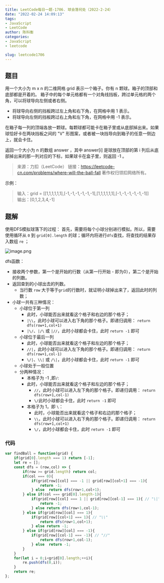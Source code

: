 ```yaml
---
title: LeetCode每日一题-1706. 球会落何处（2022-2-24）
date: "2022-02-24 14:09:13"
tags: 
- JavaScript
- LeetCode
author: 陈科衡
categories:
- JavaScript
- leetcode

slug: leetcode1706
---
```

## 题目

用一个大小为 m x n 的二维网格 grid 表示一个箱子。你有 n 颗球。箱子的顶部和底部都是开着的。
箱子中的每个单元格都有一个对角线挡板，跨过单元格的两个角，可以将球导向左侧或者右侧。

- 将球导向右侧的挡板跨过左上角和右下角，在网格中用 1 表示。
- 将球导向左侧的挡板跨过右上角和左下角，在网格中用 -1 表示。

在箱子每一列的顶端各放一颗球。每颗球都可能卡在箱子里或从底部掉出来。如果球恰好卡在两块挡板之间的 "V" 形图案，或者被一块挡导向到箱子的任意一侧边上，就会卡住。

返回一个大小为 n 的数组 answer ，其中 answer[i] 是球放在顶部的第 i 列后从底部掉出来的那一列对应的下标，如果球卡在盒子里，则返回 -1 。

> 来源：力扣（LeetCode）
> 链接：https://leetcode-cn.com/problems/where-will-the-ball-fall
> 著作权归领扣网络所有。


示例：
> 输入：grid = [[1,1,1,1,1,1],[-1,-1,-1,-1,-1,-1],[1,1,1,1,1,1],[-1,-1,-1,-1,-1,-1]]  
> 输出：[0,1,2,3,4,-1]  

<!--more-->

## 题解
使用DFS模拟球落下的过程：
首先，需要将每个小球分别进行模拟。所以，需要使用循环从 `0` 到 `grid[0].length` 的球；循环内将进行`dfs`查找，将查找的结果存入数组 `re` ；

![image.png](https://img-blog.csdnimg.cn/img_convert/f02d309bca64233b87ccbedadf30a6fb.png)

dfs函数：
- 接收两个参数，第一个是开始的行数（从第一行开始 - 即为0），第二个是开始的列数。
- 返回查到的小球出去的列数。
    - 当行数 `row` 大于等于`grid`的行数时，就证明小球掉出来了，返回此时的列数；
- 小球一共有三种情况：
    - 小球位于第一列
        - 此时，小球能否出来就看这个格子和右边的那个格子；
        - `|\\`，此时小球可以进入右下角的那个格子。即递归调用： `return dfs(row+1,col+1)` 
        - `|\/`、`|/\` 或 `|//`，此时小球都会卡住，此时 `return -1` 即可
    - 小球位于最后一列
        - 此时，小球能否出来就看这个格子和左边的那个格子；
        - `//|`，此时小球可以进入左下角的那个格子。即递归调用： `return dfs(row+1,col-1)` 
        - `\/|`、`\\|` 或 `/\|`，此时小球都会卡住，此时 `return -1` 即可
    - 小球处于一般位置
    - 分两种情况：
        - 本格子为 -1 ,即`/`:
        - 此时，小球能否出来就看这个格子和左边的那个格子；
            - `//`，此时小球可以进入左下角的那个格子。即递归调用： `return dfs(row+1,col-1)` 
            - `\/`此时小球都会卡住，此时 `return -1` 即可
        - 本格子为 1，即 `\`：
            - 此时，小球能否出来就看这个格子和右边的那个格子；
            - `\\`，此时小球可以进入右下角的那个格子。即递归调用： `return dfs(row+1,col+1)` 
            - `\/`，此时小球都会卡住，此时 `return -1` 即可

### 代码

```javascript
var findBall = function(grid) {
    if(grid[0].length === 1) return [-1];
    let re = [];
    const dfs = (row,col) => {
        if(row >= grid.length) return col;
        if(col === 0){
            if(grid[row][col] === -1 || grid[row][col+1] === -1){
                return -1;
            } else  return dfs(row+1,col+1);
        } else if(col === grid[0].length-1){
            if(grid[row][col] === 1 || grid[row][col-1] === 1){ // "\|"
                return -1;
            } else return dfs(row+1,col-1);
        } else if(grid[row][col] === 1){
            if(grid[row][col+1] === 1){ // "\\"
                return dfs(row+1,col+1);
            } else return -1;
        } else if(grid[row][col] === -1){
            if(grid[row][col-1] === -1){ // "//"
                return dfs(row+1,col-1);
            } else  return -1;
        }
    }
    for(let i = 0;i<grid[0].length;++i){
        re.push(dfs(0,i));
    }
    return re;
};
```


